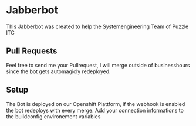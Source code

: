 # Jabberbot
This Jabberbot was created to help the Systemengineering Team of Puzzle ITC

## Pull Requests
Feel free to send me your Pullrequest, I will merge outside of businesshours since the bot gets automagicly redeployed.

## Setup
The Bot is deployed on our Openshift Plattform, if the webhook is enabled the bot redeploys with every merge. Add your connection informations to the buildconfig environement variables
